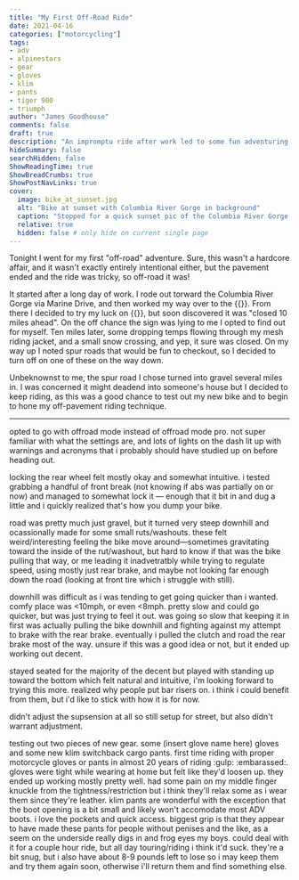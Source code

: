 ```yaml
---
title: "My First Off-Road Ride"
date: 2021-04-16
categories: ["motorcycling"]
tags:
- adv
- alpinestars
- gear
- gloves
- klim
- pants
- tiger 900
- triumph
author: "James Goodhouse"
comments: false
draft: true
description: "An impromptu ride after work led to some fun adventuring off-road for the first time."
hideSummary: false
searchHidden: false
ShowReadingTime: true
ShowBreadCrumbs: true
ShowPostNavLinks: true
cover:
  image: bike_at_sunset.jpg
  alt: "Bike at sunset with Columbia River Gorge in background"
  caption: "Stopped for a quick sunset pic of the Columbia River Gorge up above Angels Rest trailhead."
  relative: true
  hidden: false # only hide on current single page
---
```


Tonight I went for my first "off-road" adventure. Sure, this wasn't a hardcore affair, and it wasn't exactly entirely intentional either, but the pavement ended and the ride was tricky, so off-road it was!

It started after a long day of work. I rode out torward the Columbia River Gorge via Marine Drive, and then worked my way over to the {{<newtabref title="Historic Columbia River Highway" href="https://www.oregon.gov/odot/regions/pages/historic-columbia-river-highway.aspx">}}. From there I decided to try my luck on {{<newtabref title="Larch Mountain Road" href="https://multco.us/roads/larch-mountain-road">}}, but soon discovered it was "closed 10 miles ahead". On the off chance the sign was lying to me I opted to find out for myself. Ten miles later, some dropping temps flowing through my mesh riding jacket, and a small snow crossing, and yep, it sure was closed. On my way up I noted spur roads that would be fun to checkout, so I decided to turn off on one of these on the way down.

Unbeknownst to me, the spur road I chose turned into gravel several miles in. I was concerned it might deadend into someone's house but I decided to keep riding, as this was a good chance to test out my new bike and to begin to hone my off-pavement riding technique.

---

opted to go with offroad mode instead of offroad mode pro. not super familiar with what the settings are, and lots of lights on the dash lit up with warnings and acronyms that i probably should have studied up on before heading out.

locking the rear wheel felt mostly okay and somewhat intuitive. i tested grabbing a handful of front break (not knowing if abs was partially on or now) and managed to somewhat lock it — enough that it bit in and dug a little and i quickly realized that's how you dump your bike.

road was pretty much just gravel, but it turned very steep downhill and ocassionally made for some small ruts/washouts. these felt weird/interesting feeling the bike move around—sometimes gravitating toward the inside of the rut/washout, but hard to know if that was the bike pulling that way, or me leading it inadvetratbly while trying to regulate speed, using mostly just rear brake, and maybe not looking far enough down the road (looking at front tire which i struggle with still).

downhill was difficult as i was tending to get going quicker than i wanted. comfy place was <10mph, or even <8mph. pretty slow and could go quicker, but was just trying to feel it out. was going so slow that keeping it in first was actually pulling the bike downhill and fighting against my attempt to brake with the rear brake. eventually i pulled the clutch and road the rear brake most of the way. unsure if this was a good idea or not, but it ended up working out decent.

stayed seated for the majority of the decent but played with standing up toward the bottom which felt natural and intuitive, i'm looking forward to trying this more. realized why people put bar risers on. i think i could benefit from them, but i'd like to stick with how it is for now.

didn't adjust the supsension at all so still setup for street, but also didn't warrant adjustment.

testing out two pieces of new gear. some (insert glove name here) gloves and some new klim switchback cargo pants. first time riding with proper motorcycle gloves or pants in almost 20 years of riding :gulp: :embarassed:. gloves were tight while wearing at home but felt like they'd loosen up. they ended up working mostly pretty well. had some pain on my middle finger knuckle from the tightness/restriction but i think they'll relax some as i wear them since they're leather. klim pants are wonderful with the exception that the boot opening is a bit small and likely won't accomodate most ADV boots. i love the pockets and quick access. biggest grip is that they appear to have made these pants for people without penises and the like, as a seem on the underside really digs in and frog eyes my boys. could deal with it for a couple hour ride, but all day touring/riding i think it'd suck. they're a bit snug, but i also have about 8-9 pounds left to lose so i may keep them and try them again soon, otherwise i'll return them and find something else.
